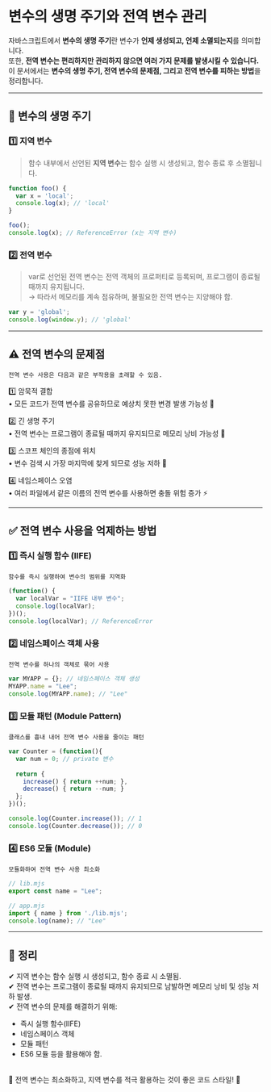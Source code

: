 # 변수의 생명 주기와 전역 변수 관리

자바스크립트에서 **변수의 생명 주기**란 변수가 **언제 생성되고, 언제 소멸되는지**를 의미합니다.  
또한, **전역 변수는 편리하지만 관리하지 않으면 여러 가지 문제를 발생시킬 수 있습니다.**  
이 문서에서는 **변수의 생명 주기, 전역 변수의 문제점, 그리고 전역 변수를 피하는 방법**을 정리합니다.

---

## 📌 변수의 생명 주기
### 1️⃣ 지역 변수
> 함수 내부에서 선언된 **지역 변수**는 함수 실행 시 생성되고, 함수 종료 후 소멸됩니다.

```javascript
function foo() {
  var x = 'local';
  console.log(x); // 'local'
}

foo();
console.log(x); // ReferenceError (x는 지역 변수)
```

### 2️⃣ 전역 변수
> var로 선언된 전역 변수는 전역 객체의 프로퍼티로 등록되며, 프로그램이 종료될 때까지 유지됩니다.<br/>
> → 따라서 메모리를 계속 점유하며, 불필요한 전역 변수는 지양해야 함.
```javascript
var y = 'global';
console.log(window.y); // 'global'
```

---

## ⚠️ 전역 변수의 문제점

~~~
전역 변수 사용은 다음과 같은 부작용을 초래할 수 있음.
~~~

1️⃣ 암묵적 결합<br/>
	•	모든 코드가 전역 변수를 공유하므로 예상치 못한 변경 발생 가능성 🚨<br/>

2️⃣ 긴 생명 주기<br/>
	•	전역 변수는 프로그램이 종료될 때까지 유지되므로 메모리 낭비 가능성 💾<br/>

3️⃣ 스코프 체인의 종점에 위치<br/>
	•	변수 검색 시 가장 마지막에 찾게 되므로 성능 저하 🐌<br/>

4️⃣ 네임스페이스 오염<br/>
	•	여러 파일에서 같은 이름의 전역 변수를 사용하면 충돌 위험 증가 ⚡<br/>

---

## ✅ 전역 변수 사용을 억제하는 방법

### 1️⃣ 즉시 실행 함수 (IIFE)

~~~
함수를 즉시 실행하여 변수의 범위를 지역화
~~~

```javascript
(function() {
  var localVar = "IIFE 내부 변수";
  console.log(localVar);
})(); 
console.log(localVar); // ReferenceError
```

### 2️⃣ 네임스페이스 객체 사용

~~~
전역 변수를 하나의 객체로 묶어 사용
~~~

```javascript
var MYAPP = {}; // 네임스페이스 객체 생성
MYAPP.name = "Lee";
console.log(MYAPP.name); // "Lee"
```

### 3️⃣ 모듈 패턴 (Module Pattern)

~~~
클래스를 흉내 내어 전역 변수 사용을 줄이는 패턴
~~~

```javascript
var Counter = (function(){
  var num = 0; // private 변수
  
  return {
    increase() { return ++num; },
    decrease() { return --num; }
  };
})();

console.log(Counter.increase()); // 1
console.log(Counter.decrease()); // 0
```

### 4️⃣ ES6 모듈 (Module)

~~~
모듈화하여 전역 변수 사용 최소화
~~~

```javascript
// lib.mjs
export const name = "Lee";

// app.mjs
import { name } from './lib.mjs';
console.log(name); // "Lee"
```

---

## 🎯 정리

✔ 지역 변수는 함수 실행 시 생성되고, 함수 종료 시 소멸됨.<br/>
✔ 전역 변수는 프로그램이 종료될 때까지 유지되므로 남발하면 메모리 낭비 및 성능 저하 발생.<br/>
✔ 전역 변수의 문제를 해결하기 위해:<br/>
  - 즉시 실행 함수(IIFE)<br/>
  - 네임스페이스 객체<br/>
  - 모듈 패턴<br/>
  - ES6 모듈 등을 활용해야 함.<br/>
<br/>
📌 전역 변수는 최소화하고, 지역 변수를 적극 활용하는 것이 좋은 코드 스타일! 🚀
